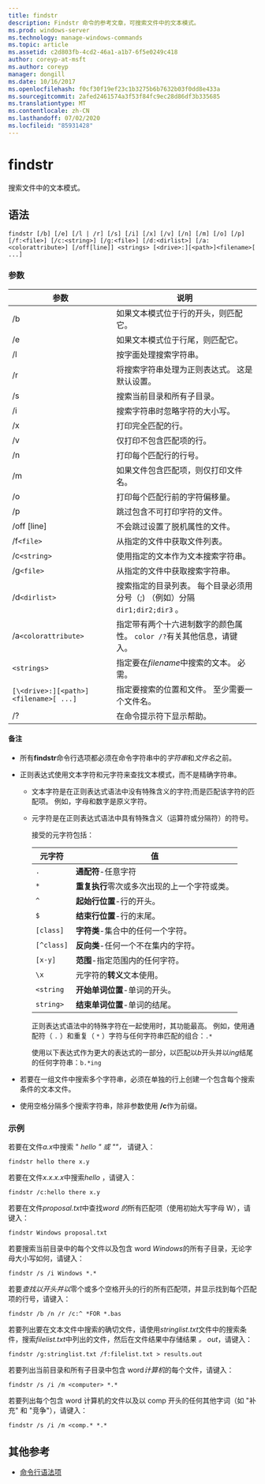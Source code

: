 ```yaml
---
title: findstr
description: Findstr 命令的参考文章，可搜索文件中的文本模式。
ms.prod: windows-server
ms.technology: manage-windows-commands
ms.topic: article
ms.assetid: c2d803fb-4cd2-46a1-a1b7-6f5e0249c418
author: coreyp-at-msft
ms.author: coreyp
manager: dongill
ms.date: 10/16/2017
ms.openlocfilehash: f0cf30f19ef23c1b3275b6b7632b03f0dd8e433a
ms.sourcegitcommit: 2afed2461574a3f53f84fc9ec28d86df3b335685
ms.translationtype: MT
ms.contentlocale: zh-CN
ms.lasthandoff: 07/02/2020
ms.locfileid: "85931428"
---
```

# <a name="findstr"></a>findstr

搜索文件中的文本模式。

## <a name="syntax"></a>语法

```
findstr [/b] [/e] [/l | /r] [/s] [/i] [/x] [/v] [/n] [/m] [/o] [/p] [/f:<file>] [/c:<string>] [/g:<file>] [/d:<dirlist>] [/a:<colorattribute>] [/off[line]] <strings> [<drive>:][<path>]<filename>[ ...]
```

### <a name="parameters"></a>参数

| 参数 | 说明 |
| --------- | ----------- |
| /b | 如果文本模式位于行的开头，则匹配它。 |
| /e | 如果文本模式位于行尾，则匹配它。 |
| /l | 按字面处理搜索字符串。 |
| /r | 将搜索字符串处理为正则表达式。 这是默认设置。 |
| /s | 搜索当前目录和所有子目录。 |
| /i | 搜索字符串时忽略字符的大小写。 |
| /x | 打印完全匹配的行。 |
| /v | 仅打印不包含匹配项的行。 |
| /n | 打印每个匹配行的行号。 |
| /m | 如果文件包含匹配项，则仅打印文件名。 |
| /o | 打印每个匹配行前的字符偏移量。 |
| /p | 跳过包含不可打印字符的文件。 |
| /off [line] | 不会跳过设置了脱机属性的文件。 |
| /f`<file>` | 从指定的文件中获取文件列表。 |
| /c`<string>` | 使用指定的文本作为文本搜索字符串。 |
| /g`<file>` | 从指定的文件中获取搜索字符串。 |
| /d`<dirlist>` | 搜索指定的目录列表。 每个目录必须用分号（;) （例如）分隔 `dir1;dir2;dir3` 。 |
| /a`<colorattribute>` | 指定带有两个十六进制数字的颜色属性。 `color /?`有关其他信息，请键入。 |
| `<strings>` | 指定要在*filename*中搜索的文本。 必需。 |
| `[\<drive>:][<path>]<filename>[ ...]` | 指定要搜索的位置和文件。 至少需要一个文件名。 |
| /? | 在命令提示符下显示帮助。 |

#### <a name="remarks"></a>备注

- 所有**findstr**命令行选项都必须在命令字符串中的*字符串*和*文件名*之前。

- 正则表达式使用文本字符和元字符来查找文本模式，而不是精确字符串。

  - 文本字符是在正则表达式语法中没有特殊含义的字符;而是匹配该字符的匹配项。 例如，字母和数字是原义字符。

  - 元字符是在正则表达式语法中具有特殊含义（运算符或分隔符）的符号。

    接受的元字符包括：

    | 元字符 | 值 |
    | -------------- | ----- |
    | `.` | **通配符**-任意字符 |
    | `*` | **重复执行**零次或多次出现的上一个字符或类。 |
    | `^` | **起始行位置**-行的开头。 |
    | `$` | **结束行位置**-行的末尾。 |
    | `[class]` | **字符类**-集合中的任何一个字符。 |
    | `[^class]` | **反向类**-任何一个不在集内的字符。 |
    | `[x-y]` | **范围**-指定范围内的任何字符。 |
    | `\x` | 元字符的**转义**文本使用。 |
    | `<string` | **开始单词位置**-单词的开头。 |
    | `string>` | **结束单词位置**-单词的结尾。 |

    正则表达式语法中的特殊字符在一起使用时，其功能最高。 例如，使用通配符（ `.` ）和重复（ `*` ）字符与任何字符串匹配的组合：`.*`

    使用以下表达式作为更大的表达式的一部分，以匹配以*b*开头并以*ing*结尾的任何字符串：`b.*ing`

- 若要在一组文件中搜索多个字符串，必须在单独的行上创建一个包含每个搜索条件的文本文件。

- 使用空格分隔多个搜索字符串，除非参数使用 **/c**作为前缀。

### <a name="examples"></a>示例

若要在文件*a.x*中搜索 " *hello* *" 或 ""，* 请键入：

```
findstr hello there x.y
```

若要在文件*x.x.x.x*中搜索*hello* ，请键入：

```
findstr /c:hello there x.y
```

若要在文件*proposal.txt*中查找*word 的*所有匹配项（使用初始大写字母 W），请键入：

```
findstr Windows proposal.txt
```

若要搜索当前目录中的每个文件以及包含 word *Windows*的所有子目录，无论字母大小写如何，请键入：

```
findstr /s /i Windows *.*
```

若要*查找以开头并以*零个或多个空格开头的行的所有匹配项，并显示找到每个匹配项的行号，请键入：

```
findstr /b /n /r /c:^ *FOR *.bas
```

若要列出要在文本文件中搜索的确切文件，请使用*stringlist.txt*文件中的搜索条件，搜索*filelist.txt*中列出的文件，然后在文件结果中存储结果 *。 out*，请键入：

```
findstr /g:stringlist.txt /f:filelist.txt > results.out
```

若要列出当前目录和所有子目录中包含 word*计算机*的每个文件，请键入：

```
findstr /s /i /m <computer> *.*
```

若要列出每个包含 word 计算机的文件以及以 comp 开头的任何其他字词（如 "补充" 和 "竞争"），请键入：

```
findstr /s /i /m <comp.* *.*
```

## <a name="additional-references"></a>其他参考

- [命令行语法项](command-line-syntax-key.md)